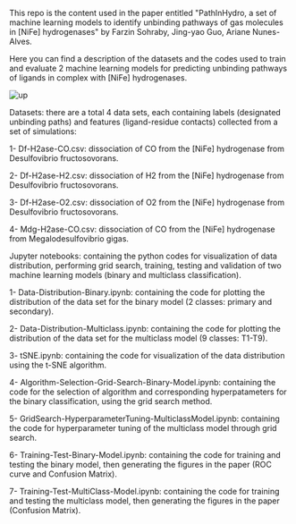 This repo is the content used in the paper entitled "PathInHydro, a set of machine learning models to identify unbinding pathways of gas molecules in [NiFe] hydrogenases" by Farzin Sohraby, Jing-yao Guo, Ariane Nunes-Alves.

Here you can find a description of the datasets and the codes used to train and evaluate 2 machine learning models for predicting unbinding pathways of ligands in complex with [NiFe] hydrogenases.

![up](https://github.com/FarzinSohraby/PathInHydro/assets/172061891/6db3344c-2e1e-430c-bd40-5fd1c12c119c)


Datasets: there are a total 4 data sets, each containing labels (designated unbinding paths) and features (ligand-residue contacts) collected from a set of simulations:

1- Df-H2ase-CO.csv: dissociation of CO from the [NiFe] hydrogenase from Desulfovibrio fructosovorans.

2- Df-H2ase-H2.csv: dissociation of H2 from the [NiFe] hydrogenase from Desulfovibrio fructosovorans.

3- Df-H2ase-O2.csv: dissociation of O2 from the [NiFe] hydrogenase from Desulfovibrio fructosovorans.

4- Mdg-H2ase-CO.csv: dissociation of CO from the [NiFe] hydrogenase from Megalodesulfovibrio gigas.

Jupyter notebooks: containing the python codes for visualization of data distribution, performing grid search, training, testing and validation of two machine learning models (binary and multiclass classification).

1- Data-Distribution-Binary.ipynb: containing the code for plotting the distribution of the data set for the binary model (2 classes: primary and secondary).

2- Data-Distribution-Multiclass.ipynb: containing the code for plotting the distribution of the data set for the multiclass model (9 classes: T1-T9).

3- tSNE.ipynb: containing the code for visualization of the data distribution using the t-SNE algorithm.

4- Algorithm-Selection-Grid-Search-Binary-Model.ipynb: containing the code for the selection of algorithm and corresponding hyperpatameters for the binary classification, using the grid search method. 

5- GridSearch-HyperparameterTuning-MulticlassModel.ipynb: containing the code for hyperparameter tuning of the multiclass model through grid search.

6- Training-Test-Binary-Model.ipynb: containing the code for training and testing the binary model, then generating the figures in the paper (ROC curve and Confusion Matrix).

7- Training-Test-MultiClass-Model.ipynb: containing the code for training and testing the multiclass model, then generating the figures in the paper (Confusion Matrix).
